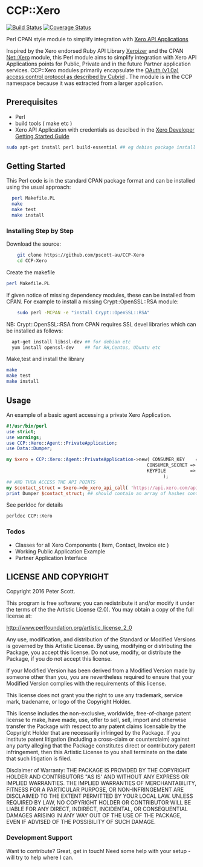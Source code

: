 # CCP::Xero


[![Build Status](https://travis-ci.org/pscott-au/CCP-Xero.svg?branch=master)](https://travis-ci.org/pscott-au/CCP-Xero)
[![Coverage Status](https://coveralls.io/repos/github/pscott-au/CCP-Xero/badge.svg?branch=master)](https://coveralls.io/github/pscott-au/CCP-Xero?branch=master)

Perl CPAN style module to simplify integration with [Xero API Applications](https://developer.xero.com)

Inspired by the Xero endorsed Ruby API Library [Xeroizer] 
and the CPAN [Net::Xero](http://search.cpan.org/~elliott/Net-Xero-0.43/lib/Net/Xero.pm) module, this Perl module aims to simplify integration with Xero API Applications
points for Public, Private and in the future Partner application services.
CCP::Xero modules primarily encapsulate the [OAuth (v1.0a) access control protocol as described by Cubrid](http://www.cubrid.org/blog/dev-platform/dancing-with-oauth-understanding-how-authorization-works/) .
The module is in the CCP namespace because it was extracted from a larger application.



## Prerequisites 

* Perl
* build tools ( make etc )
* Xero API Application with credentials as descibed in the [Xero Developer Getting Started Guide](https://developer.xero.com/documentation/getting-started/getting-started-guide/)

````sh
sudo apt-get install perl build-essential ## eg debian package install
````

## Getting Started

This Perl code is in the standard CPAN package format and can be installed using the usual approach:
```sh
  perl Makefile.PL
  make
  make test
  make install
```

### Installing Step by Step

Download the source:

```sh
    git clone https://github.com/pscott-au/CCP-Xero
    cd CCP-Xero
```

Create the makefile

```sh
perl Makefile.PL
```
If given notice of missing dependency modules, these can be installed from CPAN. For example to install a missing Crypt::OpenSSL::RSA module:
```sh
    sudo perl -MCPAN -e "install Crypt::OpenSSL::RSA"
```

NB: Crypt::OpenSSL::RSA from CPAN requires SSL devel libraries which
    can be installed as follows:
```sh 
  apt-get install libssl-dev ## for debian etc
  yum install openssl-dev    ## for RH,Centos, Ubuntu etc
```
Make,test and install the library
```sh
make
make test
make install
```

## Usage

An example of a basic agent accessing a private Xero Application.
````perl
#!/usr/bin/perl
use strict;
use warnings;
use CCP::Xero::Agent::PrivateApplication;
use Data::Dumper;

my $xero = CCP::Xero::Agent::PrivateApplication->new( CONSUMER_KEY    => 'YOUR_OAUTH_CONSUMER_KEY', 
                                                    CONSUMER_SECRET => 'YOUR_OAUTH_CONSUMER_SECRET', 
                                                    KEYFILE         => "/path/to/privatekey.pem" 
                                                          );
## AND THEN ACCESS THE API POINTS
my $contact_struct = $xero->do_xero_api_call( 'https://api.xero.com/api.xro/2.0/Contacts' );
print Dumper $contact_struct; ## should contain an array of hashes containing contact data.
````

See perldoc for details
````sh
perldoc CCP::Xero
````

### Todos

 - Classes for all Xero Components ( Item, Contact, Invoice etc )
 - Working Public Application Example 
 - Partner Application Interface

LICENSE AND COPYRIGHT
----

Copyright 2016 Peter Scott.

This program is free software; you can redistribute it and/or modify it
under the terms of the the Artistic License (2.0). You may obtain a
copy of the full license at:

http://www.perlfoundation.org/artistic_license_2_0

Any use, modification, and distribution of the Standard or Modified
Versions is governed by this Artistic License. By using, modifying or
distributing the Package, you accept this license. Do not use, modify,
or distribute the Package, if you do not accept this license.

If your Modified Version has been derived from a Modified Version made
by someone other than you, you are nevertheless required to ensure that
your Modified Version complies with the requirements of this license.

This license does not grant you the right to use any trademark, service
mark, tradename, or logo of the Copyright Holder.

This license includes the non-exclusive, worldwide, free-of-charge
patent license to make, have made, use, offer to sell, sell, import and
otherwise transfer the Package with respect to any patent claims
licensable by the Copyright Holder that are necessarily infringed by the
Package. If you institute patent litigation (including a cross-claim or
counterclaim) against any party alleging that the Package constitutes
direct or contributory patent infringement, then this Artistic License
to you shall terminate on the date that such litigation is filed.

Disclaimer of Warranty: THE PACKAGE IS PROVIDED BY THE COPYRIGHT HOLDER
AND CONTRIBUTORS "AS IS' AND WITHOUT ANY EXPRESS OR IMPLIED WARRANTIES.
THE IMPLIED WARRANTIES OF MERCHANTABILITY, FITNESS FOR A PARTICULAR
PURPOSE, OR NON-INFRINGEMENT ARE DISCLAIMED TO THE EXTENT PERMITTED BY
YOUR LOCAL LAW. UNLESS REQUIRED BY LAW, NO COPYRIGHT HOLDER OR
CONTRIBUTOR WILL BE LIABLE FOR ANY DIRECT, INDIRECT, INCIDENTAL, OR
CONSEQUENTIAL DAMAGES ARISING IN ANY WAY OUT OF THE USE OF THE PACKAGE,
EVEN IF ADVISED OF THE POSSIBILITY OF SUCH DAMAGE.


### Development Support

Want to contribute? Great, get in touch!
Need some help with your setup - will try to help where I can.


[Xeroizer]: <https://github.com/waynerobinson/xeroizer/README.md>
  

